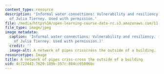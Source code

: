 ```yaml
---
content_type: resource
description: 'Informal water connections: Vulnerability and resiliency. Image courtesy
  of Julia Tierney. Used with permission.'
file: /media/https%3A/open-learning-course-data-rc.s3.amazonaws.com/11-941-urban-climate-adaptation-spring-2011/4c7234427620189b357c884cc65006bc_11-941s11-th.jpg
file_type: image/jpeg
image_metadata:
  caption: 'Informal water connections: Vulnerability and resiliency. (Image courtesy
    of Julia Tierney. Used with permission.)'
  credit: ''
  image-alt: A network of pipes crisscross the outside of a building.
resourcetype: Image
title: A network of pipes criss-cross the outside of a building
uid: 4c723442-7620-189b-357c-884cc65006bc
---
```

